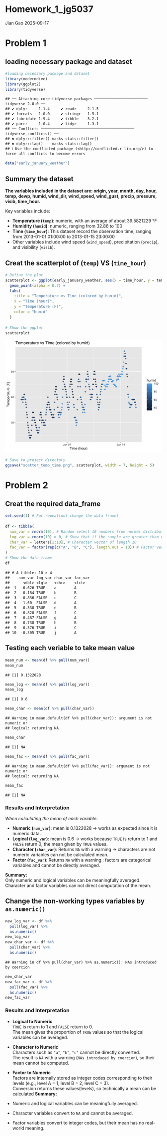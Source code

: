 Homework_1_jg5037
================
Jian Gao
2025-09-17

# Problem 1

## loading necessary package and dataset

``` r
#loading necessary package and dataset
library(moderndive)
library(ggplot2)
library(tidyverse)
```

    ## ── Attaching core tidyverse packages ──────────────────────── tidyverse 2.0.0 ──
    ## ✔ dplyr     1.1.4     ✔ readr     2.1.5
    ## ✔ forcats   1.0.0     ✔ stringr   1.5.1
    ## ✔ lubridate 1.9.4     ✔ tibble    3.2.1
    ## ✔ purrr     1.0.4     ✔ tidyr     1.3.1
    ## ── Conflicts ────────────────────────────────────────── tidyverse_conflicts() ──
    ## ✖ dplyr::filter() masks stats::filter()
    ## ✖ dplyr::lag()    masks stats::lag()
    ## ℹ Use the conflicted package (<http://conflicted.r-lib.org/>) to force all conflicts to become errors

``` r
data("early_january_weather")
```

## Summary the dataset

**The variables included in the dataset are: origin, year, month, day,
hour, temp, dewp, humid, wind_dir, wind_speed, wind_gust, precip,
pressure, visib, time_hour.**

Key variables include:

- **Temperature (`temp`)**: numeric, with an average of about 39.5821229
  °F  
- **Humidity (`humid`)**: numeric, ranging from 32.86 to 100  
- **Time (`time_hour`)**: This dataset record the observation time,
  ranging from 2013-01-01 01:00:00 to 2013-01-15 23:00:00  
- Other variables include wind speed (`wind_speed`), precipitation
  (`precip`), and visibility (`visib`).

## Creat the scatterplot of (`temp`) VS (`time_hour`)

``` r
# Define the plot
scatterplot <- ggplot(early_january_weather, aes(x = time_hour, y = temp, color = humid)) +
  geom_point(alpha = 0.7) +
  labs(
    title = "Temperature vs Time (colored by humid)",
    x = "Time (hour)",
    y = "Temperature (F)",
    color = "humid"
  )

# Show the ggplot
scatterplot
```

![](p8105_hw1_jg5037_files/figure-gfm/creat%20plot-1.png)<!-- -->

``` r
# Save to project directory
ggsave("scatter_temp_time.png", scatterplot, width = 7, height = 5)
```

# Problem 2

## Creat the required data_frame

``` r
set.seed(1) # For repeat(not change the data frame)

df <- tibble(
  num_var = rnorm(10), # Random select 10 numbers from normal distribution
  log_var = rnorm(10) > 0, # Show that if the sample are greater than 0
  char_var = letters[1:10], # Character vector of length 10
  fac_var = factor(rep(c("A", "B", "C"), length.out = 10)) # Factor vector of length 10, with three different factor levels.
)
# Show the data_frame
df
```

    ## # A tibble: 10 × 4
    ##    num_var log_var char_var fac_var
    ##      <dbl> <lgl>   <chr>    <fct>  
    ##  1  -0.626 TRUE    a        A      
    ##  2   0.184 TRUE    b        B      
    ##  3  -0.836 FALSE   c        C      
    ##  4   1.60  FALSE   d        A      
    ##  5   0.330 TRUE    e        B      
    ##  6  -0.820 FALSE   f        C      
    ##  7   0.487 FALSE   g        A      
    ##  8   0.738 TRUE    h        B      
    ##  9   0.576 TRUE    i        C      
    ## 10  -0.305 TRUE    j        A

## Testing each veriable to take mean value

``` r
mean_num <- mean(df %>% pull(num_var))
mean_num
```

    ## [1] 0.1322028

``` r
mean_log <- mean(df %>% pull(log_var))
mean_log
```

    ## [1] 0.6

``` r
mean_char <- mean(df %>% pull(char_var))
```

    ## Warning in mean.default(df %>% pull(char_var)): argument is not numeric or
    ## logical: returning NA

``` r
mean_char
```

    ## [1] NA

``` r
mean_fac <- mean(df %>% pull(fac_var))
```

    ## Warning in mean.default(df %>% pull(fac_var)): argument is not numeric or
    ## logical: returning NA

``` r
mean_fac
```

    ## [1] NA

### Results and Interpretation

*When calculating the mean of each variable:*

- **Numeric (`num_var`)**: mean is 0.1322028 → works as expected since
  it is numeric data.  
- **Logical (`log_var`)**: mean is 0.6 → works because `TRUE` is return
  to 1 and `FALSE` return 0; the mean given by `TRUE` values.  
- **Character (`char_var`)**: Returns `NA` with a warning → characters
  are not numeric variables can not be calculated mean.  
- **Factor (`fac_var`)**: Returns `NA` with a warning : factors are
  categorical variables and cannot be directly averaged.

**Summary:**  
Only numeric and logical variables can be meaningfully averaged.
Character and factor variables can not direct computation of the mean.

## Change the non-working types variables by `as.numeric()`

``` r
new_log_var <- df %>%
  pull(log_var) %>%
  as.numeric()
new_log_var
new_char_var <- df %>%
  pull(char_var) %>%
  as.numeric()
```

    ## Warning in df %>% pull(char_var) %>% as.numeric(): NAs introduced by coercion

``` r
new_char_var
new_fac_var <- df %>%
  pull(fac_var) %>%
  as.numeric()
new_fac_var
```

### Results and Interpretation

- **Logical to Numeric**  
  `TRUE` is return to 1 and `FALSE` return to 0.  
  The mean gives the proportion of `TRUE` values so that the logical
  variables can be averaged.

- **Character to Numeric**  
  Characters such as `"a"`, `"b"`, `"c"` cannot be directly converted.  
  The result is `NA` with a warning (`NAs introduced by coercion`), so
  their mean cannot be computed.

- **Factor to Numeric**  
  Factors are internally stored as integer codes corresponding to their
  levels (e.g., level A = 1, level B = 2, level C = 3).  
  Conversion returns these values(levels), so technically a mean can be
  calculated **Summary:**  

- Numeric and logical variables can be meaningfully averaged.  

- Character variables convert to `NA` and cannot be averaged.  

- Factor variables convert to integer codes, but their mean has no
  real-world meaning.
